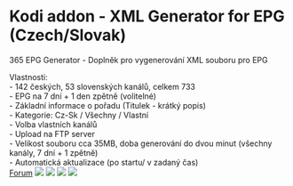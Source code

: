 <h1>Kodi addon - XML Generator for EPG (Czech/Slovak)</h1>
<p>
365 EPG Generator - Doplněk pro vygenerování XML souboru pro EPG
<p>
Vlastnosti:
<br>  - 142 českých, 53 slovenských kanálů, celkem 733
<br>  - EPG na 7 dní + 1 den zpětně (volitelné)
<br>  - Základní informace o pořadu (Titulek - krátký popis)
<br>  - Kategorie: Cz-Sk / Všechny / Vlastní
<br>  - Volba vlastních kanálů
<br>  - Upload na FTP server
<br>  - Velikost souboru cca 35MB, doba generování do dvou minut (všechny kanály, 7 dní + 1 zpětně)
<br>  - Automatická aktualizace (po startu/ v zadaný čas)
<br>
<a href="https://www.xbmc-kodi.cz/prispevek-365-epg-generator">Forum</a>
<img src="http://saros.wz.cz/repo/script.365.epg.generator/scr1.png" style="max-width:50%;">
<img src="http://saros.wz.cz/repo/script.365.epg.generator/scr2.png" style="max-width:50%;">
<img src="http://saros.wz.cz/repo/script.365.epg.generator/scr3.png" style="max-width:50%;">
<img src="http://saros.wz.cz/repo/script.365.epg.generator/scr4.png" style="max-width:50%;">
</p>
